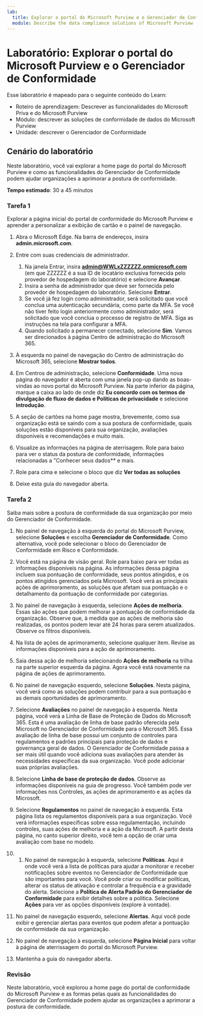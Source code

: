 ```yaml
---
lab:
  title: Explorar o portal do Microsoft Purview e o Gerenciador de Conformidade
  module: Describe the data compliance solutions of Microsoft Purview
---
```


# Laboratório: Explorar o portal do Microsoft Purview e o Gerenciador de Conformidade

Esse laboratório é mapeado para o seguinte conteúdo do Learn:

- Roteiro de aprendizagem: Descrever as funcionalidades do Microsoft Priva e do Microsoft Purview
- Módulo: descrever as soluções de conformidade de dados do Microsoft Purview
- Unidade: descrever o Gerenciador de Conformidade

## Cenário do laboratório

Neste laboratório, você vai explorar a home page do portal do Microsoft Purview e como as funcionalidades do Gerenciador de Conformidade podem ajudar organizações a aprimorar a postura de conformidade.

**Tempo estimado**: 30 a 45 minutos

### Tarefa 1

Explorar a página inicial do portal de conformidade do Microsoft Purview e aprender a personalizar a exibição de cartão e o painel de navegação.

1. Abra o Microsoft Edge. Na barra de endereços, insira **admin.microsoft.com**.
1. Entre com suas credenciais de administrador.
    1. Na janela Entrar, insira **admin@WWLxZZZZZZ.onmicrosoft.com** (em que ZZZZZZ é a sua ID de locatário exclusiva fornecida pelo provedor de hospedagem do laboratório) e selecione **Avançar**.
    1. Insira a senha de administrador que deve ser fornecida pelo provedor de hospedagem do laboratório. Selecione **Entrar**.
    1. Se você já fez login como administrador, será solicitado que você conclua uma autenticação secundária, como parte da MFA. Se você não tiver feito login anteriormente como administrador, será solicitado que você conclua o processo de registro de MFA. Siga as instruções na tela para configurar a MFA.
    1. Quando solicitado a permanecer conectado, selecione **Sim**. Vamos ser direcionados à página Centro de administração do Microsoft 365.

1. À esquerda no painel de navegação do Centro de administração do Microsoft 365, selecione **Mostrar todos**.

1. Em Centros de administração, selecione **Conformidade**.  Uma nova página do navegador é aberta com uma janela pop-up dando as boas-vindas ao novo portal do Microsoft Purview. Na parte inferior da página, marque a caixa ao lado de onde diz **Eu concordo com os termos de divulgação de fluxo de dados e Políticas de privacidade** e selecione **Introdução**.

1. A seção de cartões na home page mostra, brevemente, como sua organização está se saindo com a sua postura de conformidade, quais soluções estão disponíveis para sua organização, avaliações disponíveis e recomendações e muito mais.

1. Visualize as informações na página de aterrisagem.  Role para baixo para ver o status da postura de conformidade, informações relacionadas a "Conhecer seus dados** e mais.

1. Role para cima e selecione o bloco que diz **Ver todas as soluções**

1. Deixe esta guia do navegador aberta.

### Tarefa 2

Saiba mais sobre a postura de conformidade da sua organização por meio do Gerenciador de Conformidade.

1. No painel de navegação à esquerda do portal do Microsoft Purview, selecione **Soluções** e escolha **Gerenciador de Conformidade**.  Como alternativa, você pode selecionar o bloco do Gerenciador de Conformidade em Risco e Conformidade.

1. Você está na página de visão geral. Role para baixo para ver todas as informações disponíveis na página.  As informações dessa página incluem sua pontuação de conformidade, seus pontos atingidos, e os pontos atingidos gerenciados pela Microsoft.   Você verá as principais ações de aprimoramento, as soluções que afetam sua pontuação e o detalhamento da pontuação de conformidade por categorias.

1. No painel de navegação à esquerda, selecione **Ações de melhoria**.  Essas são ações que podem melhorar a pontuação de conformidade da organização. Observe que, à medida que as ações de melhoria são realizadas, os pontos podem levar até 24 horas para serem atualizados.  Observe os filtros disponíveis.

1. Na lista de ações de aprimoramento, selecione qualquer item.  Revise as informações disponíveis para a ação de aprimoramento.

1. Saia dessa ação de melhoria selecionando **Ações de melhoria** na trilha na parte superior esquerda da página.  Agora você está novamente na página de ações de aprimoramento.

1. No painel de navegação esquerdo, selecione **Soluções**. Nesta página, você verá como as soluções podem contribuir para a sua pontuação e as demais oportunidades de aprimoramento.

1. Selecione **Avaliações** no painel de navegação à esquerda. Nesta página, você verá a Linha de Base de Proteção de Dados do Microsoft 365.  Esta é uma avaliação de linha de base padrão oferecida pela Microsoft no Gerenciador de Conformidade para o Microsoft 365.  Essa avaliação de linha de base possui um conjunto de controles para regulamentos e padrões principais para proteção de dados e governança geral de dados. O Gerenciador de Conformidade passa a ser mais útil quando você adiciona suas avaliações para atender às necessidades específicas da sua organização.  Você pode adicionar suas próprias avaliações.

1. Selecione **Linha de base de proteção de dados**.  Observe as informações disponíveis na guia de progresso. Você também pode ver informações nos Controles, as ações de aprimoramento e as ações da Microsoft.  

1. Selecione **Regulamentos** no painel de navegação à esquerda.  Esta página lista os regulamentos disponíveis para a sua organização. Você verá informações específicas sobre essa regulamentação, incluindo controles, suas ações de melhoria e a ação da Microsoft. A partir desta página, no canto superior direito, você tem a opção de criar uma avaliação com base no modelo.

1. 1. No painel de navegação à esquerda, selecione **Políticas**. Aqui é onde você verá a lista de políticas para ajudar a monitorar e receber notificações sobre eventos no Gerenciador de Conformidade que são importantes para você. Você pode criar ou modificar políticas, alterar os status de ativação e controlar a frequência e a gravidade do alerta. Selecione a **Política de Alerta Padrão do Gerenciador de Conformidade** para exibir detalhes sobre a política.  Selecione **Ações** para ver as opções disponíveis (explore à vontade).

1. No painel de navegação esquerdo, selecione **Alertas**.   Aqui você pode exibir e gerenciar alertas para eventos que podem afetar a pontuação de conformidade da sua organização. 

1. No painel de navegação à esquerda, selecione **Página Inicial** para voltar à página de aterrissagem do portal do Microsoft Purview.

1. Mantenha a guia do navegador aberta.

### Revisão

Neste laboratório, você explorou a home page do portal de conformidade do Microsoft Purview e as formas pelas quais as funcionalidades do Gerenciador de Conformidade podem ajudar as organizações a aprimorar a postura de conformidade.

